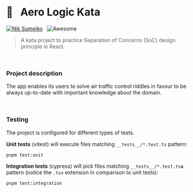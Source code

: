 # 🚀 &nbsp; Aero Logic Kata

[![Nik Sumeiko](https://img.shields.io/badge/Nik_Sumeiko-0762C8?logo=LinkedIn)](https://www.linkedin.com/in/niksumeiko/) &nbsp; ![Awesome](https://awesome.re/badge.svg)

> A kata project to practice Separation of Concerns (SoC) design principle in React.

&nbsp;
### Project description
The app enables its users to solve air traffic control riddles in favour to be always up-to-date with important knowledge about the domain.

&nbsp;
### Testing
The project is configured for different types of tests.

**Unit tests** (vitest) will execute files matching `__tests__/*.test.ts` pattern:  
```shell
pnpm test:unit
```

**Integration tests** (cypress) will pick files matching `__tests__/*.test.ts`**`x`** pattern (notice the `.tsx` extension in comparison to unit tests):  
```shell
pnpm test:integration
```
